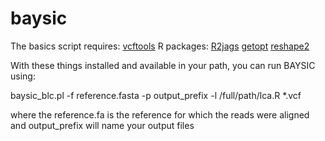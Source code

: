 # baysic

The basics script requires:
[vcftools](https://vcftools.github.io/index.html)
R packages:
[R2jags](https://cran.r-project.org/web/packages/R2jags/index.html)
[getopt](https://cran.r-project.org/web/packages/getopt/index.html)
[reshape2](https://cran.r-project.org/web/packages/reshape2/index.html)

With these things installed and available in your path, you can run BAYSIC using:

baysic_blc.pl -f reference.fasta -p output_prefix -l /full/path/lca.R *.vcf  

where the reference.fa is the reference for which the reads were aligned and output_prefix will name your output files
